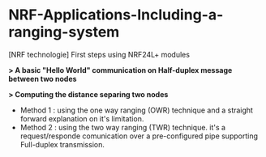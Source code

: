 # NRF-Applications-Including-a-ranging-system
 [NRF technologie] First steps using NRF24L+ modules 

**> A basic "Hello World" communication on Half-duplex message between two nodes**  

**> Computing the distance separing two nodes**  
 - Method 1 : using the one way ranging (OWR) technique and a straight forward explanation on it's limitation. 
 - Method 2 : using the two way ranging (TWR) technique. it's a request/responde comunication over a pre-configured pipe supporting Full-duplex transmission.
